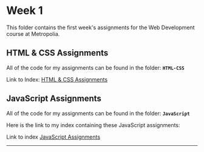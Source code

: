 # Week 1

This folder contains the first week's assignments for the Web Development course at Metropolia.

## HTML & CSS Assignments
All of the code for my assignments can be found in the folder:
**``HTML-CSS``**

Link to Index:
[HTML & CSS Assignments](https://users.metropolia.fi/~onnikiv/Web-Sovelluskehitys/Week-1/HTML-CSS/)

## JavaScript Assignments
All of the code for my assignments can be found in the folder:
**``JavaScript``**

Here is the link to my index containing these JavaScript assignments:

Link to index [JavaScript Assignments](https://users.metropolia.fi/~onnikiv/Web-Sovelluskehitys/Week-1/Javascript/)
___
